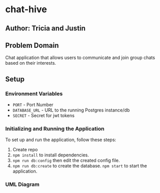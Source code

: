 # chat-hive

## Author: Tricia and Justin

## Problem Domain

Chat application that allows users to communicate and join group chats based on their interests.

## Setup

### Environment Variables

- `PORT` - Port Number
- `DATABASE_URL` - URL to the running Postgres instance/db
- `SECRET` - Secret for jwt tokens

### Initializing and Running the Application

To set up and run the application, follow these steps:

1. Create repo
2. `npm install` to install dependencies.
3.  `npm run db:config` then edit the created config file.
4. `npm run db:create` to create the database.
    `npm start` to start the application.

### UML Diagram
